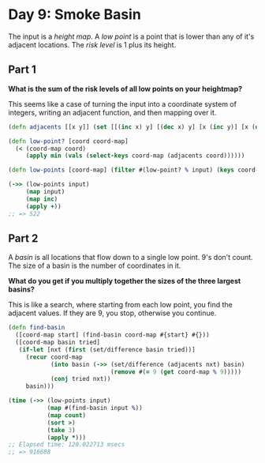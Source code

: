 # Day 9: Smoke Basin

The input is a _height map_. A _low point_ is a point that is lower than any of it's adjacent locations. The _risk level_ is 1 plus its height.

## Part 1

**What is the sum of the risk levels of all low points on your heightmap?**

This seems like a case of turning the input into a coordinate system of integers, writing an adjacent function, and then mapping over it.

```clojure
(defn adjacents [[x y]] (set [[(inc x) y] [(dec x) y] [x (inc y)] [x (dec y)]]))

(defn low-point? [coord coord-map]
  (< (coord-map coord)
     (apply min (vals (select-keys coord-map (adjacents coord))))))

(defn low-points [coord-map] (filter #(low-point? % input) (keys coord-map)))

(->> (low-points input)
     (map input)
     (map inc)
     (apply +))
;; => 522
```

## Part 2

A _basin_ is all locations that flow down to a single low point. 9's don't count. The size of a basin is the number of coordinates in it.

**What do you get if you multiply together the sizes of the three largest basins?**

This is like a search, where starting from each low point, you find the adjacent values. If they are 9, you stop, otherwise you continue.

``` clojure
(defn find-basin
  ([coord-map start] (find-basin coord-map #{start} #{}))
  ([coord-map basin tried]
   (if-let [nxt (first (set/difference basin tried))]
     (recur coord-map
            (into basin (->> (set/difference (adjacents nxt) basin)
                             (remove #(= 9 (get coord-map % 9)))))
            (conj tried nxt))
     basin)))

(time (->> (low-points input)
           (map #(find-basin input %))
           (map count)
           (sort >)
           (take 3)
           (apply *)))
;; Elapsed time: 120.022713 msecs
;; => 916688
```

